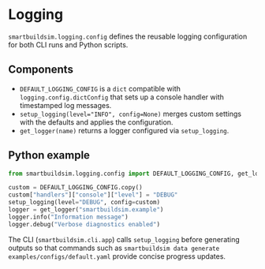 # Logging

`smartbuildsim.logging.config` defines the reusable logging configuration for
both CLI runs and Python scripts.

## Components

- `DEFAULT_LOGGING_CONFIG` is a `dict` compatible with `logging.config.dictConfig`
  that sets up a console handler with timestamped log messages.
- `setup_logging(level="INFO", config=None)` merges custom settings with the
  defaults and applies the configuration.
- `get_logger(name)` returns a logger configured via `setup_logging`.

## Python example

```python
from smartbuildsim.logging.config import DEFAULT_LOGGING_CONFIG, get_logger, setup_logging

custom = DEFAULT_LOGGING_CONFIG.copy()
custom["handlers"]["console"]["level"] = "DEBUG"
setup_logging(level="DEBUG", config=custom)
logger = get_logger("smartbuildsim.example")
logger.info("Information message")
logger.debug("Verbose diagnostics enabled")
```

The CLI (`smartbuildsim.cli.app`) calls `setup_logging` before generating outputs
so that commands such as `smartbuildsim data generate examples/configs/default.yaml`
provide concise progress updates.
